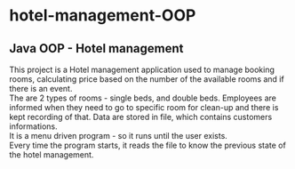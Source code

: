 # hotel-management-OOP
Java OOP - Hotel management  
---
This project is a Hotel management application used to manage booking rooms, calculating price based on the number of the available rooms and if there is an event.  
The are 2 types of rooms - single beds, and double beds. Employees are informed when they need to go to specific room for clean-up and there is kept recording of that. Data are stored in file, which contains customers informations.  
It is a menu driven program - so it runs until the user exists.  
Every time the program starts, it reads the file to know the previous state of the hotel management.  
